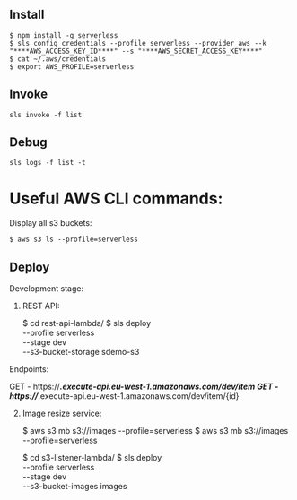 
## Install

    $ npm install -g serverless
    $ sls config credentials --profile serverless --provider aws --k "****AWS_ACCESS_KEY_ID****" --s "****AWS_SECRET_ACCESS_KEY****"
    $ cat ~/.aws/credentials
    $ export AWS_PROFILE=serverless

## Invoke

    sls invoke -f list


## Debug

    sls logs -f list -t



# Useful AWS CLI commands:

Display all s3 buckets:

    $ aws s3 ls --profile=serverless




## Deploy

Development stage:

1. REST API:

    $ cd rest-api-lambda/
    $ sls deploy \
        --profile serverless \
        --stage dev \
        --s3-bucket-storage sdemo-s3


Endpoints:

GET - https://*****.execute-api.eu-west-1.amazonaws.com/dev/item
GET - https://*****.execute-api.eu-west-1.amazonaws.com/dev/item/{id}


2. Image resize service:

    $ aws s3 mb s3://images --profile=serverless
    $ aws s3 mb s3://images --profile=serverless


    $ cd s3-listener-lambda/
    $ sls deploy \
        --profile serverless \
        --stage dev \
        --s3-bucket-images images
